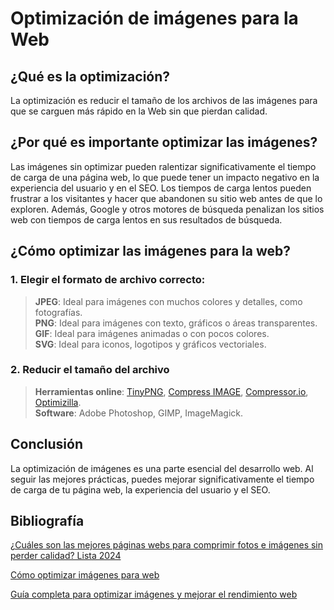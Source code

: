 # Optimización de imágenes para la Web

## ¿Qué es la optimización?
La optimización es reducir el tamaño de los archivos de las imágenes para que se carguen más rápido en la Web sin que pierdan calidad.

## ¿Por qué es importante optimizar las imágenes?
Las imágenes sin optimizar pueden ralentizar significativamente el tiempo de carga de una página web, lo que puede tener un impacto negativo en la experiencia del usuario y en el SEO. Los tiempos de carga lentos pueden frustrar a los visitantes y hacer que abandonen su sitio web antes de que lo exploren. Además, Google y otros motores de búsqueda penalizan los sitios web con tiempos de carga lentos en sus resultados de búsqueda.

## ¿Cómo optimizar las imágenes para la web?

###  1. Elegir el formato de archivo correcto:
  >**JPEG**: Ideal para imágenes con muchos colores y detalles, como fotografías.  
  >**PNG**: Ideal para imágenes con texto, gráficos o áreas transparentes.  
  >**GIF**: Ideal para imágenes animadas o con pocos colores.  
  >**SVG**: Ideal para iconos, logotipos y gráficos vectoriales.

### 2. Reducir el tamaño del archivo
  >**Herramientas online**: [TinyPNG](https://tinypng.com/), [Compress IMAGE](https://www.iloveimg.com/compress-image), [Compressor.io](https://compressor.io/), [Optimizilla](https://imagecompressor.com/).  
  >**Software**: Adobe Photoshop, GIMP, ImageMagick.  

## Conclusión
La optimización de imágenes es una parte esencial del desarrollo web. Al seguir las mejores prácticas, puedes mejorar significativamente el tiempo de carga de tu página web, la experiencia del usuario y el SEO.  

## Bibliografía
[¿Cuáles son las mejores páginas webs para comprimir fotos e imágenes sin perder calidad? Lista 2024](https://internetpasoapaso.com/mejores-paginas-webs-comprimir-fotos-imagenes/)  

[Cómo optimizar imágenes para web](https://staminamarketing.com/blog/optimizar-imagenes-web/)  

[Guía completa para optimizar imágenes y mejorar el rendimiento web](https://www.hostinger.es/tutoriales/optimizar-imagenes)
